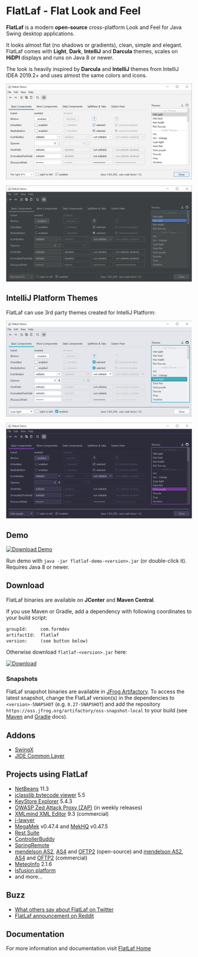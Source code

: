 FlatLaf - Flat Look and Feel
============================

**FlatLaf** is a modern **open-source** cross-platform Look and Feel for Java
Swing desktop applications.

It looks almost flat (no shadows or gradients), clean, simple and elegant.
FlatLaf comes with **Light**, **Dark**, **IntelliJ** and **Darcula** themes,
scales on **HiDPI** displays and runs on Java 8 or newer.

The look is heavily inspired by **Darcula** and **IntelliJ** themes from
IntelliJ IDEA 2019.2+ and uses almost the same colors and icons.

![Flat Light Demo](images/FlatLightDemo.png)

![Flat Dark Demo](images/FlatDarkDemo.png)


IntelliJ Platform Themes
------------------------

FlatLaf can use 3rd party themes created for IntelliJ Platform:

![Cyan Light Demo](images/CyanLightDemo.png)

![Dark Purple Demo](images/DarkPurpleDemo.png)


Demo
----

[![Download Demo](https://download.formdev.com/flatlaf/images/download-demo.svg)](https://download.formdev.com/flatlaf/flatlaf-demo-latest.jar)

Run demo with `java -jar flatlaf-demo-<version>.jar` (or double-click it).
Requires Java 8 or newer.


Download
--------

FlatLaf binaries are available on **JCenter** and **Maven Central**.

If you use Maven or Gradle, add a dependency with following coordinates to your
build script:

    groupId:     com.formdev
    artifactId:  flatlaf
    version:     (see button below)

Otherwise download `flatlaf-<version>.jar` here:

[![Download](https://api.bintray.com/packages/jformdesigner/flatlaf/flatlaf/images/download.svg)](https://bintray.com/jformdesigner/flatlaf/flatlaf/_latestVersion)


### Snapshots

FlatLaf snapshot binaries are available in
[JFrog Artifactory](https://oss.jfrog.org/artifactory/oss-snapshot-local/com/formdev/).
To access the latest snapshot, change the FlatLaf version(s) in the dependencies
to `<version>-SNAPSHOT` (e.g. `0.27-SNAPSHOT`) and add the repository
`https://oss.jfrog.org/artifactory/oss-snapshot-local` to your build (see
[Maven](https://maven.apache.org/guides/mini/guide-multiple-repositories.html)
and
[Gradle](https://docs.gradle.org/current/userguide/declaring_repositories.html#sec:declaring_custom_repository)
docs).


Addons
------

- [SwingX](flatlaf-swingx)
- [JIDE Common Layer](flatlaf-jide-oss)


Projects using FlatLaf
----------------------

- [NetBeans](https://netbeans.apache.org/) 11.3
- [jclasslib bytecode viewer](https://github.com/ingokegel/jclasslib) 5.5
- [KeyStore Explorer](https://keystore-explorer.org/) 5.4.3
- [OWASP Zed Attack Proxy (ZAP)](https://www.zaproxy.org/) (in weekly releases)
- [XMLmind XML Editor](https://www.xmlmind.com/xmleditor/) 9.3 (commercial)
- [j-lawyer](https://github.com/jlawyerorg/j-lawyer-org)
- [MegaMek](https://github.com/MegaMek/megamek) v0.47.4 and
  [MekHQ](https://github.com/MegaMek/mekhq) v0.47.5
- [Rest Suite](https://github.com/supanadit/restsuite)
- [ControllerBuddy](https://github.com/bwRavencl/ControllerBuddy)
- [SpringRemote](https://github.com/HaleyWang/SpringRemote)
- [mendelson AS2](https://sourceforge.net/projects/mec-as2/),
  [AS4](https://sourceforge.net/projects/mendelson-as4/) and
  [OFTP2](https://sourceforge.net/projects/mendelson-oftp2/) (open-source) and
  [mendelson AS2](https://mendelson-e-c.com/as2/),
  [AS4](https://mendelson-e-c.com/as4/) and
  [OFTP2](https://mendelson-e-c.com/oftp2) (commercial)
- [MeteoInfo](https://github.com/meteoinfo/MeteoInfo) 2.1.6
- [lsfusion platform](https://github.com/lsfusion/platform)
- and more...


Buzz
----

- [What others say about FlatLaf on Twitter](https://twitter.com/search?f=live&q=flatlaf)
- [FlatLaf announcement on Reddit](https://www.reddit.com/r/java/comments/dl0hu3/flatlaf_flat_look_and_feel/)


Documentation
-------------

For more information and documentation visit
[FlatLaf Home](https://www.formdev.com/flatlaf/)
